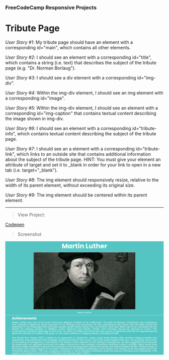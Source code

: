 <!-- Headings -->

### FreeCodeCamp Responsive Projects

# Tribute Page

_User Story #1_: My tribute page should have an element with a corresponding id="main", which contains all other elements.

_User Story #2_: I should see an element with a corresponding id="title", which contains a string (i.e. text) that describes the subject of the tribute page (e.g. "Dr. Norman Borlaug").

_User Story #3_: I should see a div element with a corresponding id="img-div".

_User Story #4_: Within the img-div element, I should see an img element with a corresponding id="image".

_User Story #5_: Within the img-div element, I should see an element with a corresponding id="img-caption" that contains textual content describing the image shown in img-div.

_User Story #6_: I should see an element with a corresponding id="tribute-info", which contains textual content describing the subject of the tribute page.

_User Story #7_: I should see an a element with a corresponding id="tribute-link", which links to an outside site that contains additional information about the subject of the tribute page. HINT: You must give your element an attribute of target and set it to \_blank in order for your link to open in a new tab (i.e. target="\_blank").

_User Story #8_: The img element should responsively resize, relative to the width of its parent element, without exceeding its original size.

_User Story #9_: The img element should be centered within its parent element.

---

> View Project:

[Codepen](https://codepen.io/sanjeevgaha/full/bGVWgga "Tribute Page")

> Screenshot

![Preview](./preview.png "preview")
